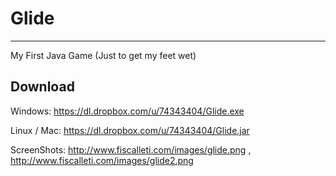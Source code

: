 Glide
===
* * *
My First Java Game (Just to get my feet wet)

Download
---
Windows: https://dl.dropbox.com/u/74343404/Glide.exe

Linux / Mac: https://dl.dropbox.com/u/74343404/Glide.jar

ScreenShots: http://www.fiscalleti.com/images/glide.png , http://www.fiscalleti.com/images/glide2.png

